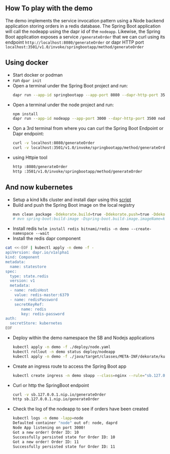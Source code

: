 ## How To play with the demo

The demo implements the service invocation pattern using a Node backend application storing orders in a redis database. The Spring Boot 
application will call the nodeapp using the dapr id of the `nodeapp`. Likewise, the Spring Boot application exposes a service `/generateOrder` that we can curl
using its endpoint `http://localhost:8080/generateOrder` or dapr HTTP port `localhost:3501/v1.0/invoke/springbootapp/method/generateOrder`

## Using docker

- Start docker or podman
- run `dpar init`
- Open a terminal under the Spring Boot project and run:
  ```bash
  dapr run --app-id springbootapp --app-port 8080 --dapr-http-port 3501 mvn spring-boot:run
  ```
- Open a terminal under the node project and run:
  ```bash
  npm install
  dapr run --app-id nodeapp --app-port 3000 --dapr-http-port 3500 node app.js
  ```
- Opn a 3rd terminal from where you can curl the Spring Boot Endpoint or Dapr endpoint:
  ```bash
  curl -v localhost:8080/generateOrder
  curl -v localhost:3501/v1.0/invoke/springbootapp/method/generateOrder
  
- using Httpie tool
  ```bash
  http :8080/generateOrder
  http :3501/v1.0/invoke/springbootapp/method/generateOrder
  ```
  
## And now kubernetes

- Setup a kind k8s cluster and install dapr using this [script](../setup-dapr.sh)
- Build and push the Spring Boot image on the local registry
  ```bash
  mvn clean package -Ddekorate.build=true -Ddekorate.push=true -Ddekorate.docker.registry=kind-registry:5000 -Ddekorate.docker.group=dapr
  # mvn spring-boot:build-image -Dspring-boot.build-image.imageName=kind-registry:5000/dapr/order-service:1.0 -Dspring-boot.build-image.publish=true
  ```
- Install redis `helm install redis bitnami/redis -n demo --create-namespace --wait`
- Install the redis dapr component
```bash
cat <<-EOF | kubectl apply -n demo -f -
apiVersion: dapr.io/v1alpha1
kind: Component
metadata:
  name: statestore
spec:
  type: state.redis
  version: v1
  metadata:
  - name: redisHost
    value: redis-master:6379
  - name: redisPassword
    secretKeyRef:
       name: redis
       key: redis-password
auth:
  secretStore: kubernetes
EOF
```

- Deploy within the demo namespace the SB and Nodejs applications
  ```bash
  kubectl apply -n demo -f ./deploy/node.yaml
  kubectl rollout -n demo status deploy/nodeapp
  kubectl apply -n demo -f ./java/target/classes/META-INF/dekorate/kubernetes.yml
  ```
- Create an ingress route to access the Spring Boot app
  ```bash
  kubectl create ingress -n demo sbapp --class=nginx --rule="sb.127.0.0.1.nip.io/*=order-service:8080"
  ```
- Curl or http the SpringBoot endpoint
  ```bash
  curl -v sb.127.0.0.1.nip.io/generateOrder
  http sb.127.0.0.1.nip.io/generateOrder
  ```
- Check the log of the nodeapp to see if orders have been created
  ```bash
  kubectl logs -n demo -lapp=node
  Defaulted container "node" out of: node, daprd
  Node App listening on port 3000!
  Got a new order! Order ID: 10
  Successfully persisted state for Order ID: 10
  Got a new order! Order ID: 11
  Successfully persisted state for Order ID: 11
  ```